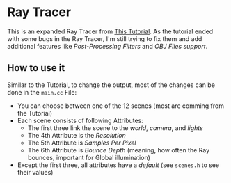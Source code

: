 # Ray Tracer
This is an expanded Ray Tracer from [This Tutorial](https://raytracing.github.io/). As the tutorial ended with some bugs in the Ray Tracer, I'm still trying to fix them and add additional features like *Post-Processing Filters* and *OBJ Files support*.
## How to use it
Similar to the Tutorial, to change the output, most of the changes can be done in the `main.cc` File:
- You can choose between one of the 12 scenes (most are comming from the Tutorial)
- Each scene consists of following Attributes:
    - The first three link the scene to the *world*, *camera*, and *lights*
    - The 4th Attribute is the *Resolution*
    - The 5th Attribute is *Samples Per Pixel*
    - The 6th Attribute is *Bounce Depth* (meaning, how often the Ray bounces, important for Global illumination)
- Except the first three, all attributes have a *default* (see `scenes.h` to see their values)
